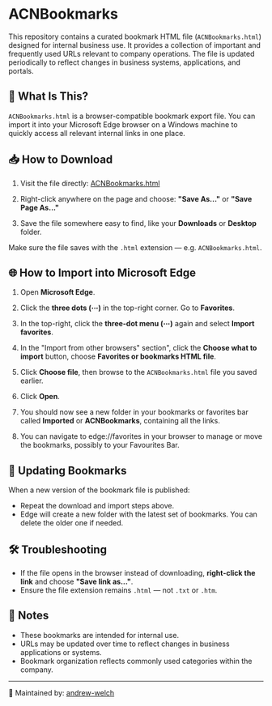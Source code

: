 # ACNBookmarks

This repository contains a curated bookmark HTML file (`ACNBookmarks.html`) designed for internal business use. It provides a collection of important and frequently used URLs relevant to company operations. The file is updated periodically to reflect changes in business systems, applications, and portals.

## 🔗 What Is This?

`ACNBookmarks.html` is a browser-compatible bookmark export file. You can import it into your Microsoft Edge browser on a Windows machine to quickly access all relevant internal links in one place.

## 📥 How to Download

1. Visit the file directly:
   [ACNBookmarks.html](https://github.com/andrew-welch/ACNBookmarks/raw/main/content/ACNBookmarks.html)

2. Right-click anywhere on the page and choose:
   **"Save As..."** or **"Save Page As..."**

3. Save the file somewhere easy to find, like your **Downloads** or **Desktop** folder.

Make sure the file saves with the `.html` extension — e.g. `ACNBookmarks.html`.

## 🌐 How to Import into Microsoft Edge

1. Open **Microsoft Edge**.

1. Click the **three dots (⋯)** in the top-right corner. Go to **Favorites**.

1. In the top-right, click the **three-dot menu (⋯)** again and select **Import favorites**.

1. In the "Import from other browsers" section", click the **Choose what to import** button, choose **Favorites or bookmarks HTML file**.

1. Click **Choose file**, then browse to the `ACNBookmarks.html` file you saved earlier.

1. Click **Open**.

1. You should now see a new folder in your bookmarks or favorites bar called **Imported** or **ACNBookmarks**, containing all the links.

1. You can navigate to edge://favorites in your browser to manage or move the bookmarks, possibly to your Favourites Bar. 

## 🔄 Updating Bookmarks

When a new version of the bookmark file is published:

- Repeat the download and import steps above.
- Edge will create a new folder with the latest set of bookmarks. You can delete the older one if needed.

## 🛠 Troubleshooting

- If the file opens in the browser instead of downloading, **right-click the link** and choose **"Save link as..."**.
- Ensure the file extension remains `.html` — not `.txt` or `.htm`.

## 📌 Notes

- These bookmarks are intended for internal use.
- URLs may be updated over time to reflect changes in business applications or systems.
- Bookmark organization reflects commonly used categories within the company.

---

📁 Maintained by: [andrew-welch](https://github.com/andrew-welch)

